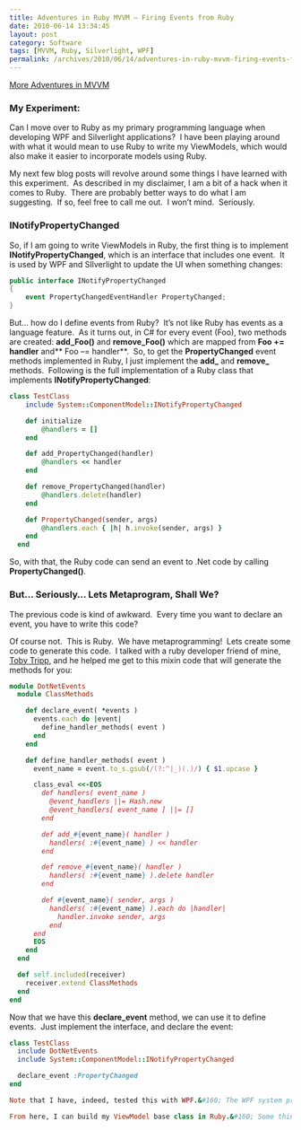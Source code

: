```yaml
---
title: Adventures in Ruby MVVM – Firing Events from Ruby
date: 2010-06-14 13:34:45
layout: post
category: Software
tags: [MVVM, Ruby, Silverlight, WPF]
permalink: /archives/2010/06/14/adventures-in-ruby-mvvm-firing-events-from-ruby/
---
```


[More Adventures in MVVM](/archives/2009/05/22/adventures-in-mvvm-model-view-viewmodel/)

### My Experiment:

Can I move over to Ruby as my primary programming language when developing WPF and Silverlight applications?&#160; I have been playing around with what it would mean to use Ruby to write my ViewModels, which would also make it easier to incorporate models using Ruby.

My next few blog posts will revolve around some things I have learned with this experiment.&#160; As described in my disclaimer, I am a bit of a hack when it comes to Ruby.&#160; There are probably better ways to do what I am suggesting.&#160; If so, feel free to call me out.&#160; I won’t mind.&#160; Seriously. 

### INotifyPropertyChanged

So, if I am going to write ViewModels in Ruby, the first thing is to implement **INotifyPropertyChanged**, which is an interface that includes one event.&#160; It is used by WPF and SIlverlight to update the UI when something changes:

```csharp
public interface INotifyPropertyChanged
{
    event PropertyChangedEventHandler PropertyChanged;
}
```

But... how do I define events from Ruby?&#160; It’s not like Ruby has events as a language feature.&#160; As it turns out, in C# for every event (Foo), two methods are created: **add_Foo()** and **remove_Foo()** which are mapped from **Foo += handler** and** Foo –= handler**.&#160; So, to get the **PropertyChanged** event methods implemented in Ruby, I just implement the **add_** and **remove_** methods.&#160; Following is the full implementation of a Ruby class that implements **INotifyPropertyChanged**:

```ruby
class TestClass
    include System::ComponentModel::INotifyPropertyChanged

    def initialize
        @handlers = []
    end

    def add_PropertyChanged(handler)
        @handlers << handler
    end

    def remove_PropertyChanged(handler)
        @handlers.delete(handler)
    end

    def PropertyChanged(sender, args)
        @handlers.each { |h| h.invoke(sender, args) }
    end
  end
```


So, with that, the Ruby code can send an event to .Net code by calling **PropertyChanged()**.&#160; 

### But… Seriously… Lets Metaprogram, Shall We?

The previous code is kind of awkward.&#160; Every time you want to declare an event, you have to write this code?

Of course not.&#160; This is Ruby.&#160; We have metaprogramming!&#160; Lets create some code to generate this code.&#160; I talked with a ruby developer friend of mine, [Toby Tripp](http://twitter.com/tobytripp), and he helped me get to this mixin code that will generate the methods for you:

```ruby
module DotNetEvents
  module ClassMethods

    def declare_event( *events )
      events.each do |event|
        define_handler_methods( event )
      end
    end

    def define_handler_methods( event )
      event_name = event.to_s.gsub(/(?:^|_)(.)/) { $1.upcase }

      class_eval <<-EOS
        def handlers( event_name )
          @event_handlers ||= Hash.new
          @event_handlers[ event_name ] ||= []
        end

        def add_#{event_name}( handler )
          handlers( :#{event_name} ) << handler
        end

        def remove_#{event_name}( handler )
          handlers( :#{event_name} ).delete handler
        end

        def #{event_name}( sender, args )
          handlers( :#{event_name} ).each do |handler|
            handler.invoke sender, args
          end
      end
      EOS
    end
  end

  def self.included(receiver)
    receiver.extend ClassMethods
  end
end
```

Now that we have this **declare_event** method, we can use it to define events.&#160; Just implement the interface, and declare the event:

```ruby
class TestClass
  include DotNetEvents
  include System::ComponentModel::INotifyPropertyChanged

  declare_event :PropertyChanged
end

Note that I have, indeed, tested this with WPF.&#160; The WPF system properly hooks up the event and when the Ruby code fires it, the UI gets updated.

From here, I can build my ViewModel base class in Ruby.&#160; Some things to solve still: making notification of PropertyChanged events easy, commands, data binding, ViewModel hookups, etc.&#160; But, at least, I am on my way :)
